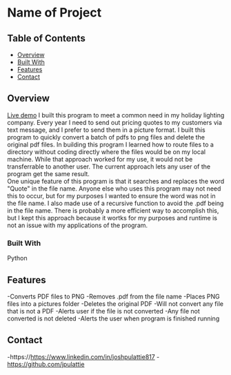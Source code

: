 # Name of Project

## Table of Contents

- [Overview](#overview)
- [Built With](#built-with)
- [Features](#features)
- [Contact](#contact)

## Overview

[Live demo](https://drive.google.com/file/d/1NmlKyNQ98h6AUvWT_ECFJAWmFyeMW48v/view?usp=share_link)
  I built this program to meet a common need in my holiday lighting company.  Every year I need to send out pricing quotes to my customers via text message, and I prefer to send them in a picture format.  I built this program to quickly convert a batch of pdfs to png files and delete the original pdf files.
  In building this program I learned how to route files to a directory without coding directly where the files would be on my local machine. While that approach worked for my use, it would not be transferrable to another user.  The current approach lets any user of the program get the same result.    
  One unique feature of this program is that it searches and replaces the word "Quote" in the file name.  Anyone else who uses this program may not need this to occur, but for my purposes I wanted to ensure the word was not in the file name. I also made use of a recursive function to avoid the .pdf being in the file name.  There is probably a more efficient way to accomplish this, but I kept this approach because it wortks for my purposes and runtime is not an issue with my applications of the program.


### Built With

Python

## Features

-Converts PDF files to PNG
-Removes .pdf from the file name
-Places PNG files into a pictures folder
-Deletes the original PDF
-Will not convert any file that is not a PDF
-Alerts user if the file is not converted
-Any file not converted is not deleted
-Alerts the user when program is finished running


## Contact

-https://https://www.linkedin.com/in/joshpulattie817
-https://github.com/jpulattie
